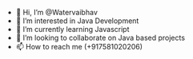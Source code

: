 - 👋 Hi, I’m @Watervaibhav
- 👀 I’m interested in Java Development
- 🌱 I’m currently learning Javascript
- 💞️ I’m looking to collaborate on Java based projects
- 📫 How to reach me (+917581020206)

<!---
Watervaibhav/Watervaibhav is a ✨ special ✨ repository because its `README.md` (this file) appears on your GitHub profile.
You can click the Preview link to take a look at your changes.
--->
